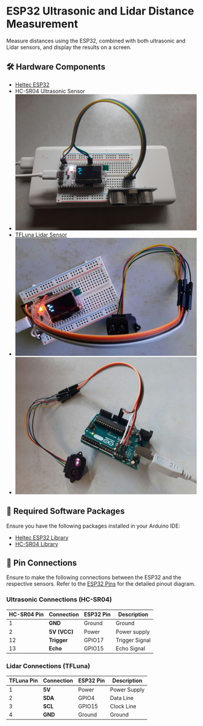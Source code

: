 # ESP32 Ultrasonic and Lidar Distance Measurement

Measure distances using the ESP32, combined with both ultrasonic and Lidar sensors, and display the results on a screen.

## 🛠 Hardware Components

* [Heltec ESP32](https://heltec.org/project/wifi-kit-32/)
* HC-SR04 Ultrasonic Sensor
* ![Ultrasonic Setup](image.jpg)
* [TFLuna Lidar Sensor](https://youyeetoo.com/blog/tflunald0023-55)
* ![Lidar Image](lidar.jpg)
* ![Lidar on Arduino Setup](arduino_lidar.jpg)

## 💽 Required Software Packages

Ensure you have the following packages installed in your Arduino IDE:

* [Heltec ESP32 Library](https://github.com/HelTecAutomation/Heltec_ESP32)
* [HC-SR04 Library](https://github.com/d03n3rfr1tz3/HC-SR04)

## 🔗 Pin Connections

Ensure to make the following connections between the ESP32 and the respective sensors. Refer to the [ESP32 Pins](https://resource.heltec.cn/download/WiFi_Kit_32/WIFI_Kit_32_pinoutDiagram_V2.1.pdf) for the detailed pinout diagram.

### Ultrasonic Connections (HC-SR04)

| HC-SR04 Pin | Connection   | ESP32 Pin | Description     |
|-------------|--------------|-----------|-----------------|
| 1           | **GND**      | Ground    | Ground          |
| 2           | **5V (VCC)** | Power     | Power supply    |
| 12          | **Trigger**  | GPIO17    | Trigger Signal  |
| 13          | **Echo**     | GPIO15    | Echo Signal     |

### Lidar Connections (TFLuna)

| TFLuna Pin  | Connection  | ESP32 Pin | Description     |
|-------------|-------------|-----------|-----------------|
| 1           | **5V**      | Power     | Power Supply    |
| 2           | **SDA**     | GPIO4     | Data Line       |
| 3           | **SCL**     | GPIO15    | Clock Line      |
| 4           | **GND**     | Ground    | Ground          |
